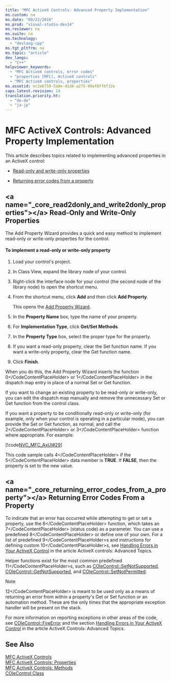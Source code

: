```yaml
---
title: "MFC ActiveX Controls: Advanced Property Implementation"
ms.custom: na
ms.date: "09/22/2016"
ms.prod: "visual-studio-dev14"
ms.reviewer: na
ms.suite: na
ms.technology: 
  - "devlang-cpp"
ms.tgt_pltfrm: na
ms.topic: "article"
dev_langs: 
  - "C++"
helpviewer_keywords: 
  - "MFC ActiveX controls, error codes"
  - "properties [MFC], ActiveX controls"
  - "MFC ActiveX controls, properties"
ms.assetid: ec2e6759-5a8e-41d8-a275-99af8ff6f32e
caps.latest.revision: 14
translation.priority.ht: 
  - "de-de"
  - "ja-jp"
---
```

# MFC ActiveX Controls: Advanced Property Implementation
This article describes topics related to implementing advanced properties in an ActiveX control:  
  
-   [Read-only and write-only properties](#_core_read2donly_and_write2donly_properties)  
  
-   [Returning error codes from a property](#_core_returning_error_codes_from_a_property)  
  
##  \<a name="_core_read2donly_and_write2donly_properties">\</a> Read-Only and Write-Only Properties  
 The Add Property Wizard provides a quick and easy method to implement read-only or write-only properties for the control.  
  
#### To implement a read-only or write-only property  
  
1.  Load your control's project.  
  
2.  In Class View, expand the library node of your control.  
  
3.  Right-click the interface node for your control (the second node of the library node) to open the shortcut menu.  
  
4.  From the shortcut menu, click **Add** and then click **Add Property**.  
  
     This opens the [Add Property Wizard](../vs140/names--add-property-wizard.md).  
  
5.  In the **Property Name** box, type the name of your property.  
  
6.  For **Implementation Type**, click **Get/Set Methods**.  
  
7.  In the **Property Type** box, select the proper type for the property.  
  
8.  If you want a read-only property, clear the Set function name. If you want a write-only property, clear the Get function name.  
  
9. Click **Finish**.  
  
 When you do this, the Add Property Wizard inserts the function <CodeContentPlaceHolder>0\</CodeContentPlaceHolder> or <CodeContentPlaceHolder>1\</CodeContentPlaceHolder> in the dispatch map entry in place of a normal Set or Get function.  
  
 If you want to change an existing property to be read-only or write-only, you can edit the dispatch map manually and remove the unnecessary Set or Get function from the control class.  
  
 If you want a property to be conditionally read-only or write-only (for example, only when your control is operating in a particular mode), you can provide the Set or Get function, as normal, and call the <CodeContentPlaceHolder>2\</CodeContentPlaceHolder> or <CodeContentPlaceHolder>3\</CodeContentPlaceHolder> function where appropriate. For example:  
  
 [!code[NVC_MFC_AxUI#29](../vs140/codesnippet/CPP/mfc-activex-controls--advanced-property-implementation_1.cpp)]  
  
 This code sample calls <CodeContentPlaceHolder>4\</CodeContentPlaceHolder> if the <CodeContentPlaceHolder>5\</CodeContentPlaceHolder> data member is **TRUE**. If **FALSE**, then the property is set to the new value.  
  
##  \<a name="_core_returning_error_codes_from_a_property">\</a> Returning Error Codes From a Property  
 To indicate that an error has occurred while attempting to get or set a property, use the <CodeContentPlaceHolder>6\</CodeContentPlaceHolder> function, which takes an <CodeContentPlaceHolder>7\</CodeContentPlaceHolder> (status code) as a parameter. You can use a predefined <CodeContentPlaceHolder>8\</CodeContentPlaceHolder> or define one of your own. For a list of predefined <CodeContentPlaceHolder>9\</CodeContentPlaceHolder>s and instructions for defining custom <CodeContentPlaceHolder>10\</CodeContentPlaceHolder>s, see [Handling Errors in Your ActiveX Control](../vs140/mfc-activex-controls--advanced-topics.md) in the article ActiveX controls: Advanced Topics.  
  
 Helper functions exist for the most common predefined <CodeContentPlaceHolder>11\</CodeContentPlaceHolder>s, such as [COleControl::SetNotSupported](../vs140/colecontrol--setnotsupported.md), [COleControl::GetNotSupported](../vs140/colecontrol--getnotsupported.md), and [COleControl::SetNotPermitted](../vs140/colecontrol--setnotpermitted.md).  
  
> [!NOTE]
>  <CodeContentPlaceHolder>12\</CodeContentPlaceHolder> is meant to be used only as a means of returning an error from within a property's Get or Set function or an automation method. These are the only times that the appropriate exception handler will be present on the stack.  
  
 For more information on reporting exceptions in other areas of the code, see [COleControl::FireError](../vs140/colecontrol--fireerror.md) and the section [Handling Errors in Your ActiveX Control](../vs140/mfc-activex-controls--advanced-topics.md) in the article ActiveX Controls: Advanced Topics.  
  
## See Also  
 [MFC ActiveX Controls](../vs140/mfc-activex-controls.md)   
 [MFC ActiveX Controls: Properties](../vs140/mfc-activex-controls--properties.md)   
 [MFC ActiveX Controls: Methods](../vs140/mfc-activex-controls--methods.md)   
 [COleControl Class](../vs140/colecontrol-class.md)